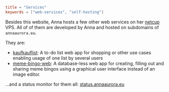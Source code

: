 ```toml
title = "Services"
keywords = ["web-services", "self-hosting"]
```
Besides this website, Anna hosts a few other web services on her [netcup](https://www.netcup.de/) VPS. All of of them are developed by Anna and hosted on subdomains of `annaaurora.eu`.

They are:
- [kaufkauflist](https://kaufkauflist.annaaurora.eu): A to-do list web app for shopping or other use cases enabling usage of one list by several users
- [meme-bingo-web](https://bingo.annaaurora.eu): A database-less web app for creating, filling out and sharing meme bingos using a graphical user interface instead of an image editor.

…and a status monitor for them all: [status.annaaurora.eu](https://status.annaaurora.eu)
